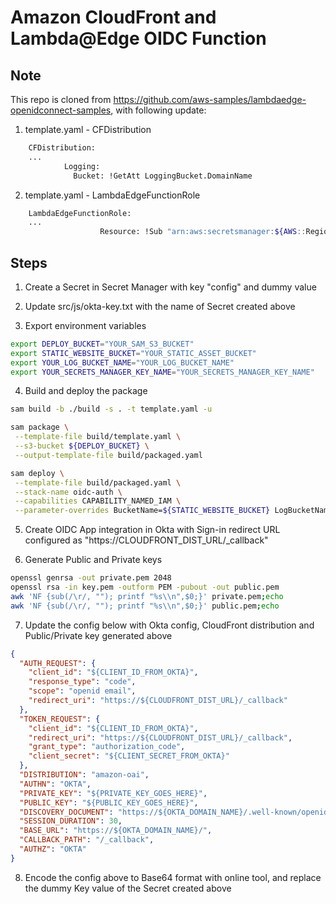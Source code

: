 # Amazon CloudFront and Lambda@Edge OIDC Function

## Note

This repo is cloned from https://github.com/aws-samples/lambdaedge-openidconnect-samples, with following update:

1. template.yaml - CFDistribution

```bash
    CFDistribution:
    ...
            Logging:
              Bucket: !GetAtt LoggingBucket.DomainName
```

2. template.yaml - LambdaEdgeFunctionRole

```bash
    LambdaEdgeFunctionRole:
    ...
                    Resource: !Sub "arn:aws:secretsmanager:${AWS::Region}:${AWS::AccountId}:secret:${SecretKeyName}*"
```

## Steps

1. Create a Secret in Secret Manager with key "config" and dummy value

2. Update src/js/okta-key.txt with the name of Secret created above

3. Export environment variables
```bash
export DEPLOY_BUCKET="YOUR_SAM_S3_BUCKET"
export STATIC_WEBSITE_BUCKET="YOUR_STATIC_ASSET_BUCKET"
export YOUR_LOG_BUCKET_NAME="YOUR_LOG_BUCKET_NAME"
export YOUR_SECRETS_MANAGER_KEY_NAME="YOUR_SECRETS_MANAGER_KEY_NAME"
```

4. Build and deploy the package

```bash
sam build -b ./build -s . -t template.yaml -u

sam package \
 --template-file build/template.yaml \
 --s3-bucket ${DEPLOY_BUCKET} \
 --output-template-file build/packaged.yaml

sam deploy \
 --template-file build/packaged.yaml \
 --stack-name oidc-auth \
 --capabilities CAPABILITY_NAMED_IAM \
 --parameter-overrides BucketName=${STATIC_WEBSITE_BUCKET} LogBucketName=${YOUR_LOG_BUCKET_NAME} SecretKeyName    {YOUR_SECRETS_MANAGER_KEY_NAME}
```

5. Create OIDC App integration in Okta with Sign-in redirect URL configured as "https://CLOUDFRONT_DIST_URL/_callback"


6. Generate Public and Private keys
```bash
openssl genrsa -out private.pem 2048
openssl rsa -in key.pem -outform PEM -pubout -out public.pem
awk 'NF {sub(/\r/, ""); printf "%s\\n",$0;}' private.pem;echo
awk 'NF {sub(/\r/, ""); printf "%s\\n",$0;}' public.pem;echo
```

7. Update the config below with Okta config, CloudFront distribution and Public/Private key generated above

```json
{
  "AUTH_REQUEST": {
  	"client_id": "${CLIENT_ID_FROM_OKTA}",
  	"response_type": "code",
  	"scope": "openid email",
  	"redirect_uri": "https://${CLOUDFRONT_DIST_URL}/_callback"
  },
  "TOKEN_REQUEST": {
  	"client_id": "${CLIENT_ID_FROM_OKTA}",
  	"redirect_uri": "https://${CLOUDFRONT_DIST_URL}/_callback",
  	"grant_type": "authorization_code",
  	"client_secret": "${CLIENT_SECRET_FROM_OKTA}"
  },
  "DISTRIBUTION": "amazon-oai",
  "AUTHN": "OKTA",
  "PRIVATE_KEY": "${PRIVATE_KEY_GOES_HERE}",
  "PUBLIC_KEY": "${PUBLIC_KEY_GOES_HERE}",
  "DISCOVERY_DOCUMENT": "https://${OKTA_DOMAIN_NAME}/.well-known/openid-configuration",
  "SESSION_DURATION": 30,
  "BASE_URL": "https://${OKTA_DOMAIN_NAME}/",
  "CALLBACK_PATH": "/_callback",
  "AUTHZ": "OKTA"
}
  ```

8. Encode the config above to Base64 format with online tool, and replace the dummy Key value of the Secret created above